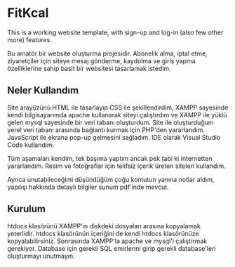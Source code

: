 # FitKcal
This is a working website template, with sign-up and log-in (also few other more) features.

Bu amatör bir website oluşturma projesidir. Abonelik alma, iptal etme, ziyaretçiler için siteye mesaj gönderme, kaydolma ve giriş yapma özelliklerine sahip basit bir websitesi tasarlamak istedim.

## Neler Kullandım
Site arayüzünü HTML ile tasarlayıp CSS ile şekillendirdim, XAMPP sayesinde kendi bilgisayarımda apache kullanarak siteyi çalıştırdım ve XAMPP ile yüklü gelen mysql sayesinde bir veri tabanı oluşturdum. Site ile oluşturduğum yerel veri tabanı arasında bağlantı kurmak için PHP'den yararlandım. JavaScript ile ekrana pop-up gelmesini sağladım. IDE olarak Visual Studio Code kullandım.

Tüm aşamaları kendim, tek başıma yaptım ancak pek tabi ki internetten yararlandım. Resim ve fotoğraflar için telifsiz içerik üreten siteleri kullandım.

Ayrıca unutabileceğimi düşündüğüm çoğu komutun yanına notlar aldım, yapılışı hakkında detaylı bilgiler sunum pdf'inde mevcut.

## Kurulum
htdocs klasörünü XAMPP'ın diskdeki dosyaları arasına kopyalamak yeterlidir. htdocs klasörünün içeriğini de kendi htdocs klasörünüze kopyalabilirsiniz. Sonrasında XAMPP'la apache ve mysql'i çalıştırmak gerekiyor. Database için gerekli SQL emirlerini girip gerekli database'leri oluşturmayı unutmayın.
